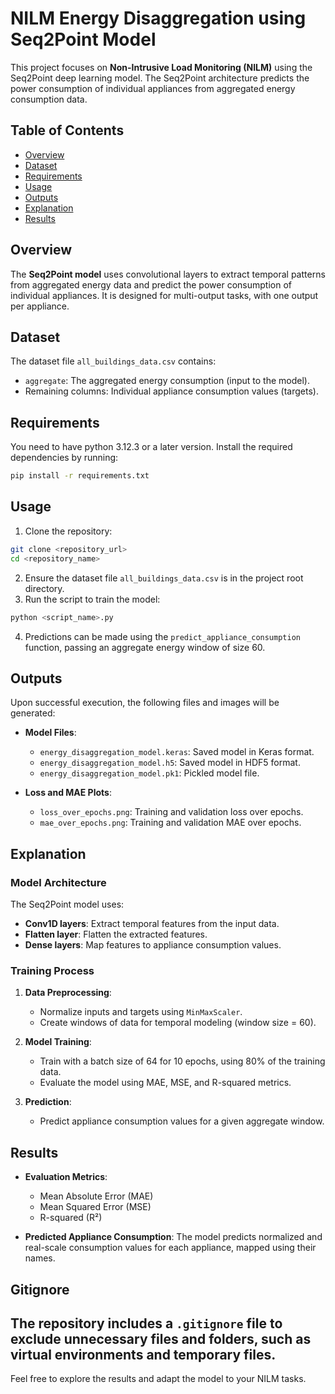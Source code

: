 # NILM Energy Disaggregation using Seq2Point Model
This project focuses on **Non-Intrusive Load Monitoring (NILM)** using the Seq2Point deep learning model. The Seq2Point architecture predicts the power consumption of individual appliances from aggregated energy consumption data.

## Table of Contents
- [Overview](#overview)
- [Dataset](#dataset)
- [Requirements](#requirements)
- [Usage](#usage)
- [Outputs](#outputs)
- [Explanation](#explanation)
- [Results](#results)

## Overview
The **Seq2Point model** uses convolutional layers to extract temporal patterns from aggregated energy data and predict the power consumption of individual appliances. It is designed for multi-output tasks, with one output per appliance.

## Dataset
The dataset file `all_buildings_data.csv` contains:
- `aggregate`: The aggregated energy consumption (input to the model).
- Remaining columns: Individual appliance consumption values (targets).

## Requirements
You need to have python 3.12.3 or a later version.
Install the required dependencies by running:
```bash
pip install -r requirements.txt
```

## Usage
1. Clone the repository:
```bash
git clone <repository_url>
cd <repository_name>
```
2. Ensure the dataset file `all_buildings_data.csv` is in the project root directory.
3. Run the script to train the model:
```bash
python <script_name>.py
```
4. Predictions can be made using the `predict_appliance_consumption` function, passing an aggregate energy window of size 60.
## Outputs
Upon successful execution, the following files and images will be generated:

- **Model Files**:
  - `energy_disaggregation_model.keras`: Saved model in Keras format.
  - `energy_disaggregation_model.h5`: Saved model in HDF5 format.
  - `energy_disaggregation_model.pk1`: Pickled model file.

- **Loss and MAE Plots**:
  - `loss_over_epochs.png`: Training and validation loss over epochs.
  - `mae_over_epochs.png`: Training and validation MAE over epochs.

## Explanation
### Model Architecture
The Seq2Point model uses:
- **Conv1D layers**: Extract temporal features from the input data.
- **Flatten layer**: Flatten the extracted features.
- **Dense layers**: Map features to appliance consumption values.

### Training Process
1. **Data Preprocessing**:
   - Normalize inputs and targets using `MinMaxScaler`.
   - Create windows of data for temporal modeling (window size = 60).

2. **Model Training**:
   - Train with a batch size of 64 for 10 epochs, using 80% of the training data.
   - Evaluate the model using MAE, MSE, and R-squared metrics.

3. **Prediction**:
   - Predict appliance consumption values for a given aggregate window.

## Results
- **Evaluation Metrics**:
  - Mean Absolute Error (MAE)
  - Mean Squared Error (MSE)
  - R-squared (R²)

- **Predicted Appliance Consumption**:
  The model predicts normalized and real-scale consumption values for each appliance, mapped using their names.

## Gitignore
The repository includes a `.gitignore` file to exclude unnecessary files and folders, such as virtual environments and temporary files.
---

Feel free to explore the results and adapt the model to your NILM tasks. 

